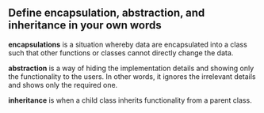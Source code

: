 ## Define encapsulation, abstraction, and inheritance in your own words

**encapsulations** is a situation whereby data are encapsulated into a class such that other functions or classes cannot directly change the data.

**abstraction** is a way of hiding the implementation details and showing only the functionality to the users. In other words, it ignores the irrelevant details and shows only the required one.

**inheritance** is when a child class inherits functionality from a parent class. 